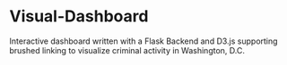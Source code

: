 # Visual-Dashboard
Interactive dashboard written with a Flask Backend and D3.js supporting brushed linking to visualize criminal activity in Washington, D.C.
